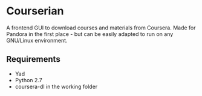 Courserian
==========

A frontend GUI to download courses and materials from Coursera. 
Made for Pandora in the first place - but can be easily adapted to run on any GNU/Linux environment.


## Requirements

*  Yad
*  Python 2.7
*  coursera-dl in the working folder

